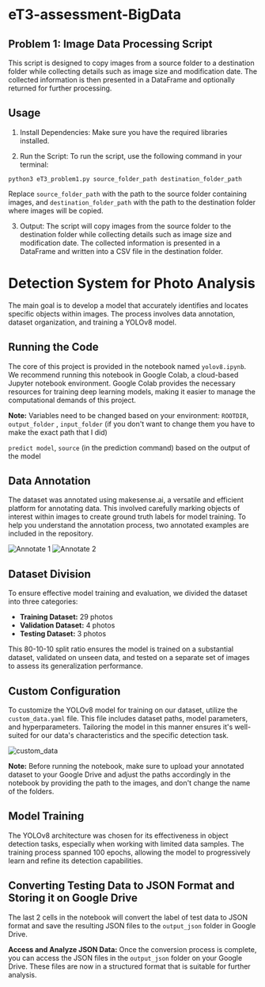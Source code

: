 # eT3-assessment-BigData

## Problem 1: Image Data Processing Script

This script is designed to copy images from a source folder to a destination folder while collecting details such as image size and modification date. The collected information is then presented in a DataFrame and optionally returned for further processing.

## Usage

1. Install Dependencies:
   Make sure you have the required libraries installed.

2. Run the Script:
To run the script, use the following command in your terminal:

```python3 eT3_problem1.py source_folder_path destination_folder_path ```

Replace `source_folder_path` with the path to the source folder containing images, and `destination_folder_path` with the path to the destination folder where images will be copied.

3. Output:
The script will copy images from the source folder to the destination folder while collecting details such as image size and modification date. The collected information is presented in a DataFrame and written into a CSV file in the destination folder.


# Detection System for Photo Analysis

The main goal is to develop a model that accurately identifies and locates specific objects within images. The process involves data annotation, dataset organization, and training a YOLOv8 model.

## Running the Code

The core of this project is provided in the notebook named `yolov8.ipynb`. We recommend running this notebook in Google Colab, a cloud-based Jupyter notebook environment. Google Colab provides the necessary resources for training deep learning models, making it easier to manage the computational demands of this project.

**Note:** Variables need to be changed based on your environment: ```ROOTDIR```,  ```output_folder``` , ```input_folder```   (if you don't want to change them you have to make the exact path that I did)


```predict model```, ```source``` (in the prediction command) based on the output of the model


## Data Annotation

The dataset was annotated using makesense.ai, a versatile and efficient platform for annotating data. This involved carefully marking objects of interest within images to create ground truth labels for model training. To help you understand the annotation process, two annotated examples are included in the repository.

![Annotate 1](example1.png)
![Annotate 2](example2.png)

## Dataset Division

To ensure effective model training and evaluation, we divided the dataset into three categories:

- **Training Dataset:** 29 photos
- **Validation Dataset:** 4 photos 
- **Testing Dataset:** 3 photos 

This 80-10-10 split ratio ensures the model is trained on a substantial dataset, validated on unseen data, and tested on a separate set of images to assess its generalization performance.

## Custom Configuration

To customize the YOLOv8 model for training on our dataset, utilize the `custom_data.yaml` file. This file includes dataset paths, model parameters, and hyperparameters. Tailoring the model in this manner ensures it's well-suited for our data's characteristics and the specific detection task.

![custom_data](custom_data_paths.png)

**Note:** Before running the notebook, make sure to upload your annotated dataset to your Google Drive and adjust the paths accordingly in the notebook by providing the path to the images, and don't change the name of the folders.

## Model Training

The YOLOv8 architecture was chosen for its effectiveness in object detection tasks, especially when working with limited data samples. The training process spanned 100 epochs, allowing the model to progressively learn and refine its detection capabilities.

## Converting Testing Data to JSON Format and Storing it on Google Drive

The last 2 cells in the notebook will convert the label of test data to JSON format and save the resulting JSON files to the `output_json` folder in Google Drive.

**Access and Analyze JSON Data:**
   Once the conversion process is complete, you can access the JSON files in the `output_json` folder on your Google Drive. These files are now in a structured format that is suitable for further analysis.





